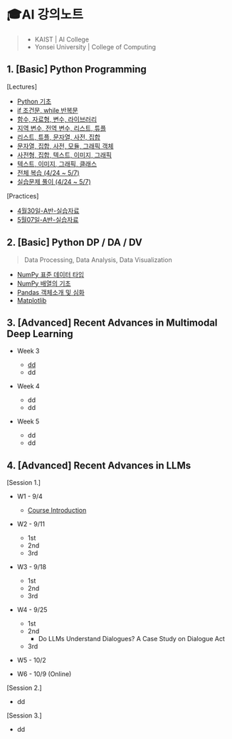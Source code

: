 # 🎓AI 강의노트

> - KAIST | AI College
> - Yonsei University | College of Computing



## 1. [Basic] Python Programming

[Lectures]

- [Python 기초](0424_PythonBasic.md)
- [if 조건문, while 반복문](0425_IfWhile.md)
- [함수, 자료형, 변수, 라이브러리](0426_FuncLib.md)
- [지역 변수, 전역 변수, 리스트, 튜플](0427_Variables.md)
- [리스트, 튜플, 문자열, 사전, 집합](0428_ListTuple.md)
- [문자열, 집합, 사전, 모듈, 그래픽 객체](0501_StrDict.md)
- [사전형, 집합, 텍스트, 이미지, 그래픽](0502_ImgGraphic.md)
- [텍스트, 이미지, 그래픽, 클래스](0503_Class.md)
- [전체 복습 (4/24 ~ 5/7)](0509_Review.md)
- [실습문제 풀이 (4/24 ~ 5/7)](0510_QAPractice.md)

[Practices]

- [4월30일-A반-실습자료](0430_Practice1.md)
- [5월07일-A반-실습자료](0507_Practice2.md)



## 2. [Basic] Python DP / DA / DV 

> Data Processing, Data Analysis, Data Visualization

- [NumPy 표준 데이터 타입](0511_NumPy.md)
- [NumPy 배열의 기초](0512_NumPy2.md)
- [Pandas 객체소개 및 심화](0515_Pandas.md)
- [Matplotlib](0517_Matplotlib.md)



## 3. [Advanced] Recent Advances in Multimodal Deep Learning

- Week 3
  - [dd](seminar/MM)
  - dd

- Week 4
  - dd
  - dd

- Week 5
  - dd
  - dd



## 4. [Advanced] Recent Advances in LLMs

[Session 1.]

- W1 - 9/4
  - [Course Introduction](seminar/LLM/S1-W1-1.md)

- W2 - 9/11
  -   1st
  -   2nd
  -   3rd
- W3 - 9/18
  - 1st
  - 2nd
  - 3rd
- W4 - 9/25
  - 1st
  - 2nd
    - Do LLMs Understand Dialogues? A Case Study on Dialogue Act
  - 3rd
- W5 - 10/2
- W6 - 10/9 (Online)

[Session 2.]

- dd

[Session 3.]
- dd
